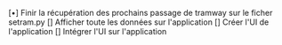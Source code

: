 [•] Finir la récupération des prochains passage de tramway sur le ficher setram.py
[] Afficher toute les données sur l'application
[] Créer l'UI de l'application
[] Intégrer l'UI sur l'application